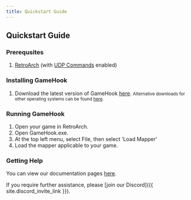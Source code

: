 ```yaml
---
title: Quickstart Guide
---
```


## Quickstart Guide

### Prerequsites
1. [RetroArch](https://retroarch.com/) (with [UDP Commands](https://docs.libretro.com/development/retroarch/network-control-interface/) enabled)

### Installing GameHook
1. Download the latest version of GameHook [here](https://github.com/gamehook-io/gamehook/releases/latest/download/GameHook.exe).
<small>Alternative downloads for other operating systems can be found [here](https://github.com/gamehook-io/gamehook/releases/latest/).</small>

### Running GameHook
1. Open your game in RetroArch.
2. Open GameHook.exe.
3. At the top left menu, select File, then select 'Load Mapper'
4. Load the mapper applicable to your game.

### Getting Help
You can view our documentation pages [here](/docs).

If you require further assistance, please [join our Discord]({{ site.discord_invite_link }}).